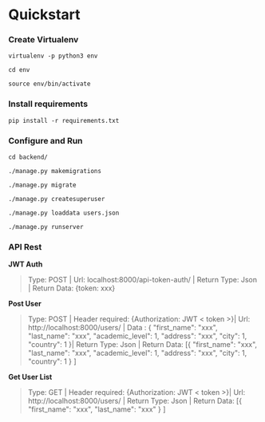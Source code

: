 # Quickstart

### Create Virtualenv

```
virtualenv -p python3 env

cd env

source env/bin/activate
```

### Install requirements

```
pip install -r requirements.txt
```

### Configure and Run 

```
cd backend/

./manage.py makemigrations

./manage.py migrate

./manage.py createsuperuser

./manage.py loaddata users.json

./manage.py runserver
```

### API Rest

**JWT Auth**
> Type: POST | Url: localhost:8000/api-token-auth/ | Return Type: Json | Return Data:  {token: xxx} 

**Post User**
> Type: POST | Header required: {Authorization: JWT < token >}| Url: http://localhost:8000/users/ | Data : { "first_name": "xxx", "last_name": "xxx", "academic_level": 1, "address": "xxx", "city": 1, "country": 1 }| Return Type: Json | Return Data:  [{ "first_name": "xxx", "last_name": "xxx", "academic_level": 1, "address": "xxx", "city": 1, "country": 1 } ]

**Get User List**
> Type: GET | Header required: {Authorization: JWT < token >}| Url: http://localhost:8000/users/ | Return Type: Json | Return Data:  [{ "first_name": "xxx", "last_name": "xxx" } ]

